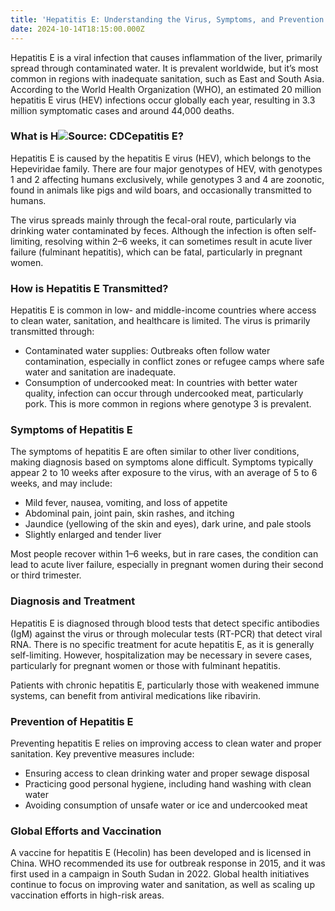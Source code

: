 ```yaml
---
title: 'Hepatitis E: Understanding the Virus, Symptoms, and Prevention'
date: 2024-10-14T18:15:00.000Z
---
```


Hepatitis E is a viral infection that causes inflammation of the liver, primarily spread through contaminated water. It is prevalent worldwide, but it’s most common in regions with inadequate sanitation, such as East and South Asia. According to the World Health Organization (WHO), an estimated 20 million hepatitis E virus (HEV) infections occur globally each year, resulting in 3.3 million symptomatic cases and around 44,000 deaths.

### What is H![](/img/hepatitis-e-thumbnail.jpg "Source: CDC")epatitis E?

Hepatitis E is caused by the hepatitis E virus (HEV), which belongs to the Hepeviridae family. There are four major genotypes of HEV, with genotypes 1 and 2 affecting humans exclusively, while genotypes 3 and 4 are zoonotic, found in animals like pigs and wild boars, and occasionally transmitted to humans.

The virus spreads mainly through the fecal-oral route, particularly via drinking water contaminated by feces. Although the infection is often self-limiting, resolving within 2–6 weeks, it can sometimes result in acute liver failure (fulminant hepatitis), which can be fatal, particularly in pregnant women.

### How is Hepatitis E Transmitted?

Hepatitis E is common in low- and middle-income countries where access to clean water, sanitation, and healthcare is limited. The virus is primarily transmitted through:

* Contaminated water supplies: Outbreaks often follow water contamination, especially in conflict zones or refugee camps where safe water and sanitation are inadequate.
* Consumption of undercooked meat: In countries with better water quality, infection can occur through undercooked meat, particularly pork. This is more common in regions where genotype 3 is prevalent.

### Symptoms of Hepatitis E

The symptoms of hepatitis E are often similar to other liver conditions, making diagnosis based on symptoms alone difficult. Symptoms typically appear 2 to 10 weeks after exposure to the virus, with an average of 5 to 6 weeks, and may include:

* Mild fever, nausea, vomiting, and loss of appetite
* Abdominal pain, joint pain, skin rashes, and itching
* Jaundice (yellowing of the skin and eyes), dark urine, and pale stools
* Slightly enlarged and tender liver

Most people recover within 1–6 weeks, but in rare cases, the condition can lead to acute liver failure, especially in pregnant women during their second or third trimester.

### Diagnosis and Treatment

Hepatitis E is diagnosed through blood tests that detect specific antibodies (IgM) against the virus or through molecular tests (RT-PCR) that detect viral RNA. There is no specific treatment for acute hepatitis E, as it is generally self-limiting. However, hospitalization may be necessary in severe cases, particularly for pregnant women or those with fulminant hepatitis.

Patients with chronic hepatitis E, particularly those with weakened immune systems, can benefit from antiviral medications like ribavirin.

### Prevention of Hepatitis E

Preventing hepatitis E relies on improving access to clean water and proper sanitation. Key preventive measures include:

* Ensuring access to clean drinking water and proper sewage disposal
* Practicing good personal hygiene, including hand washing with clean water
* Avoiding consumption of unsafe water or ice and undercooked meat

### Global Efforts and Vaccination

A vaccine for hepatitis E (Hecolin) has been developed and is licensed in China. WHO recommended its use for outbreak response in 2015, and it was first used in a campaign in South Sudan in 2022. Global health initiatives continue to focus on improving water and sanitation, as well as scaling up vaccination efforts in high-risk areas.


